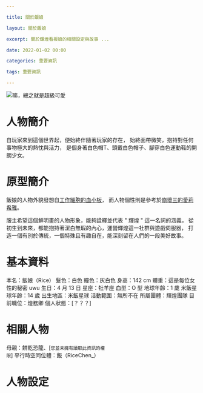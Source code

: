 ```yaml
---

title: 關於飯娘

layout: 關於飯娘

excerpt: 關於輝煌看板娘的相關設定與故事 ...

date: 2022-01-02 00:00

categories: 重要資訊

tags: 重要資訊

---
```


![嘛，總之就是超級可愛](https://cdn.discordapp.com/attachments/596718421966716928/1088825236822183936/AddText_03-24-10.02.33.png)

# 人物簡介

自玩家來到這個世界起，便始終伴隨著玩家的存在，
始終面帶微笑，抱持對任何事物極大的熱忱與活力，
是個身著白色帽T、頭戴白色帽子、腳穿白色運動鞋的開朗少女。

# 原型簡介

飯娘的人物外貌發想自<a href="https://zh.wikipedia.org/zh-tw/工作細胞">工作細胞的血小板</a>，
而人物個性則是參考於<a href="https://zh.moegirl.org.cn/zh-tw/愛莉希雅">崩壞三的愛莉希雅</a>。

服主希望這個鮮明畫的人物形象，能夠詮釋並代表 " 輝煌 " 這一名詞的涵義，
從初生到未來，都能抱持著潔白無瑕的內心，運營輝煌這一社群與遊戲伺服器，
打造一個有別於傳統，一個特殊且有趣自在，能深刻留在人們的一段美好故事。

# 基本資料

本名：飯娘（Rice）
髮色：白色
瞳色：灰白色
身高：142 cm
體重：這是每位女性的秘密 uwu
生日：4 月 13 日
星座：牡羊座
血型：O 型
地球年齡：1 歲
米飯星球年齡：14 歲
出生地區：米飯星球
活動範圍：無所不在
所屬團體：輝煌團隊
目前職位：煌務卿
個人狀態：[？？？]

# 相關人物

母親：餅乾恐龍、[` 您並未擁有讀取此資訊的權限 `]
平行時空同位體：飯（RiceChen_）

# 人物設定


